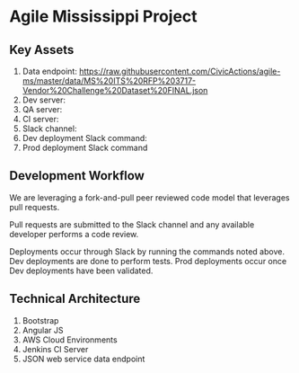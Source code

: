 # Agile Mississippi Project

## Key Assets
1. Data endpoint: https://raw.githubusercontent.com/CivicActions/agile-ms/master/data/MS%20ITS%20RFP%203717-Vendor%20Challenge%20Dataset%20FINAL.json
1. Dev server:
1. QA server:
1. CI server:
1. Slack channel: 
1. Dev deployment Slack command:
1. Prod deployment Slack command

## Development Workflow

We are leveraging a fork-and-pull peer reviewed code model that leverages pull requests.

Pull requests are submitted to the Slack channel and any available developer performs a code review.

Deployments occur through Slack by running the commands noted above. Dev deployments are done to perform tests. Prod deployments occur once Dev deployments have been validated.

## Technical Architecture
1. Bootstrap
1. Angular JS
1. AWS Cloud Environments
1. Jenkins CI Server
1. JSON web service data endpoint
